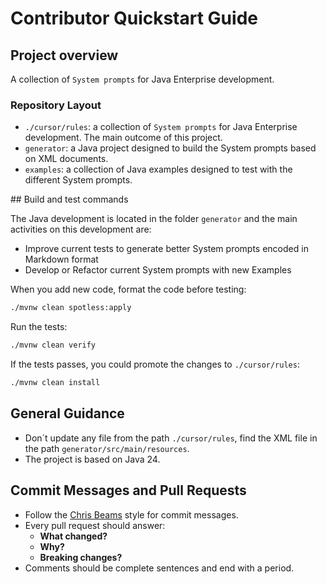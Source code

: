 # Contributor Quickstart Guide

## Project overview

A collection of `System prompts` for Java Enterprise development.

### Repository Layout

- `./cursor/rules`: a collection of `System prompts` for Java Enterprise development. The main outcome of this project.
- `generator`: a Java project designed to build the System prompts based on XML documents.
- `examples`: a collection of Java examples designed to test with the different System prompts.

## Build and test commands

The Java development is located in the folder `generator` and the main activities on this development are:

- Improve current tests to generate better System prompts encoded in Markdown format
- Develop or Refactor current System prompts with new Examples

When you add new code, format the code before testing:

```bash
./mvnw clean spotless:apply
```

Run the tests:

```bash
./mvnw clean verify
```

If the tests passes, you could promote the changes to `./cursor/rules`:

```bash
./mvnw clean install
```

## General Guidance

- Don´t update any file from the path `./cursor/rules`, find the XML file in the path `generator/src/main/resources`.
- The project is based on Java 24.

## Commit Messages and Pull Requests

- Follow the [Chris Beams](http://chris.beams.io/posts/git-commit/) style for
  commit messages.
- Every pull request should answer:
  - **What changed?**
  - **Why?**
  - **Breaking changes?**
- Comments should be complete sentences and end with a period.
